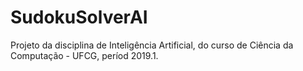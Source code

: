 # SudokuSolverAI
Projeto da disciplina de Inteligência Artificial, do curso de Ciência da Computação - UFCG, períod 2019.1.
